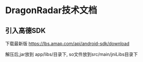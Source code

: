 # DragonRadar技术文档

## 引入高德SDK
下载最新版 https://lbs.amap.com/api/android-sdk/download

解压后,jar放到 app/libs/目录下, so文件放到src/main/jniLibs目录下